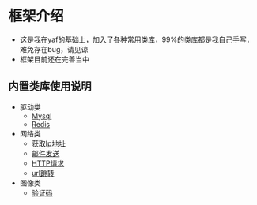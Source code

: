 # 框架介绍
- 这是我在yaf的基础上，加入了各种常用类库，99%的类库都是我自己手写，难免存在bug，请见谅
- 框架目前还在完善当中

## 内置类库使用说明
- 驱动类
  - [Mysql](https://github.com/enychen/yaf-framework/blob/master/doc/Driver/Mysql.md)
  - [Redis](https://github.com/enychen/yaf-framework/blob/master/doc/Driver/Redis.md)
- 网络类
  - [获取Ip地址](https://github.com/enychen/yaf-framework/blob/master/doc/Network/Ip.md)
  - [邮件发送](https://github.com/enychen/yaf-framework/blob/master/doc/Network/Mail.md)
  - [HTTP请求](https://github.com/enychen/yaf-framework/blob/master/doc/Network/Http.md)
  - [url跳转](https://github.com/enychen/yaf-framework/blob/master/doc/Network/Location.md)
- 图像类
  - [验证码](https://github.com/enychen/yaf-framework/blob/master/doc/Image/Captcha.md)
